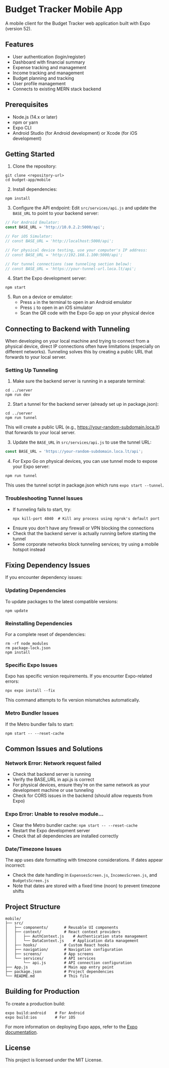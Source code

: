 # Budget Tracker Mobile App

A mobile client for the Budget Tracker web application built with Expo (version 52).

## Features

- User authentication (login/register)
- Dashboard with financial summary
- Expense tracking and management
- Income tracking and management
- Budget planning and tracking
- User profile management
- Connects to existing MERN stack backend

## Prerequisites

- Node.js (14.x or later)
- npm or yarn
- Expo CLI
- Android Studio (for Android development) or Xcode (for iOS development)

## Getting Started

1. Clone the repository:
```
git clone <repository-url>
cd budget-app/mobile
```

2. Install dependencies:
```
npm install
```

3. Configure the API endpoint:
Edit `src/services/api.js` and update the `BASE_URL` to point to your backend server:

```javascript
// For Android Emulator:
const BASE_URL = 'http://10.0.2.2:5000/api';

// For iOS Simulator:
// const BASE_URL = 'http://localhost:5000/api'; 

// For physical device testing, use your computer's IP address:
// const BASE_URL = 'http://192.168.1.100:5000/api';

// For tunnel connections (see tunneling section below):
// const BASE_URL = 'https://your-tunnel-url.loca.lt/api';
```

4. Start the Expo development server:
```
npm start
```

5. Run on a device or emulator:
   - Press `a` in the terminal to open in an Android emulator
   - Press `i` to open in an iOS simulator
   - Scan the QR code with the Expo Go app on your physical device

## Connecting to Backend with Tunneling

When developing on your local machine and trying to connect from a physical device, direct IP connections often have limitations (especially on different networks). Tunneling solves this by creating a public URL that forwards to your local server.

### Setting Up Tunneling

1. Make sure the backend server is running in a separate terminal:
```
cd ../server
npm run dev
```

2. Start a tunnel for the backend server (already set up in package.json):
```
cd ../server
npm run tunnel
```
This will create a public URL (e.g., https://your-random-subdomain.loca.lt) that forwards to your local server.

3. Update the `BASE_URL` in `src/services/api.js` to use the tunnel URL:
```javascript
const BASE_URL = 'https://your-random-subdomain.loca.lt/api';
```

4. For Expo Go on physical devices, you can use tunnel mode to expose your Expo server:
```
npm run tunnel
```
This uses the tunnel script in package.json which runs `expo start --tunnel`.

### Troubleshooting Tunnel Issues

- If tunneling fails to start, try:
  ```
  npx kill-port 4040  # Kill any process using ngrok's default port
  ```
- Ensure you don't have any firewall or VPN blocking the connections
- Check that the backend server is actually running before starting the tunnel
- Some corporate networks block tunneling services; try using a mobile hotspot instead

## Fixing Dependency Issues

If you encounter dependency issues:

### Updating Dependencies

To update packages to the latest compatible versions:
```
npm update
```

### Reinstalling Dependencies

For a complete reset of dependencies:
```
rm -rf node_modules
rm package-lock.json
npm install
```

### Specific Expo Issues

Expo has specific version requirements. If you encounter Expo-related errors:
```
npx expo install --fix
```

This command attempts to fix version mismatches automatically.

### Metro Bundler Issues

If the Metro bundler fails to start:
```
npm start -- --reset-cache
```

## Common Issues and Solutions

### Network Error: Network request failed

- Check that backend server is running
- Verify the BASE_URL in api.js is correct
- For physical devices, ensure they're on the same network as your development machine or use tunneling
- Check for CORS issues in the backend (should allow requests from Expo)

### Expo Error: Unable to resolve module...

- Clear the Metro bundler cache: `npm start -- --reset-cache`
- Restart the Expo development server
- Check that all dependencies are installed correctly

### Date/Timezone Issues

The app uses date formatting with timezone considerations. If dates appear incorrect:
- Check the date handling in `ExpensesScreen.js`, `IncomesScreen.js`, and `BudgetsScreen.js`
- Note that dates are stored with a fixed time (noon) to prevent timezone shifts

## Project Structure

```
mobile/
├── src/
│   ├── components/       # Reusable UI components
│   ├── context/          # React context providers
│   │   ├── AuthContext.js    # Authentication state management
│   │   └── DataContext.js    # Application data management
│   ├── hooks/            # Custom React hooks
│   ├── navigation/       # Navigation configuration
│   ├── screens/          # App screens
│   └── services/         # API services
│       └── api.js        # API connection configuration
├── App.js                # Main app entry point
├── package.json          # Project dependencies
└── README.md             # This file
```

## Building for Production

To create a production build:

```
expo build:android    # For Android
expo build:ios        # For iOS
```

For more information on deploying Expo apps, refer to the [Expo documentation](https://docs.expo.dev/distribution/introduction/).

## License

This project is licensed under the MIT License. 